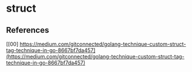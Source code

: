 # struct


## References

[[00] https://medium.com/gitconnected/golang-technique-custom-struct-tag-technique-in-go-8667bf7da457](https://medium.com/gitconnected/golang-technique-custom-struct-tag-technique-in-go-8667bf7da457)
